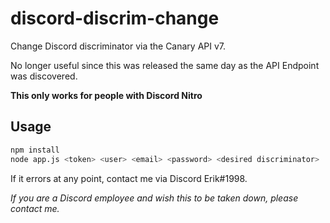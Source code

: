 # discord-discrim-change
Change Discord discriminator via the Canary API v7.

No longer useful since this was released the same day as the API Endpoint was discovered.

**This only works for people with Discord Nitro**

## Usage
```bash
npm install
node app.js <token> <user> <email> <password> <desired discriminator>
```

If it errors at any point, contact me via Discord Erik#1998.

_If you are a Discord employee and wish this to be taken down, please contact me._

